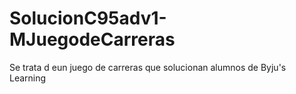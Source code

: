 # SolucionC95adv1-MJuegodeCarreras
Se trata d eun juego de carreras que solucionan alumnos de Byju's Learning
